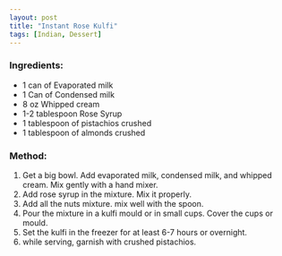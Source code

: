 ```yaml
---
layout: post
title: "Instant Rose Kulfi"
tags: [Indian, Dessert]
---
```




### Ingredients: 
* 1 can of Evaporated milk
* 1 Can of Condensed milk
* 8 oz Whipped cream
* 1-2 tablespoon Rose Syrup 
* 1 tablespoon of pistachios crushed
* 1 tablespoon of almonds crushed


### Method: 
1. Get a big bowl. Add evaporated milk, condensed milk, and whipped cream. Mix gently with a hand mixer. 
2. Add rose syrup in the mixture. Mix it properly. 
3. Add all the nuts mixture. mix well with the spoon. 
4. Pour the mixture in a kulfi mould or in  small cups. Cover the cups or mould.
5. Set the kulfi in the freezer for at least 6-7 hours or overnight. 
6. while serving, garnish with crushed pistachios.
